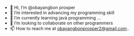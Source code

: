 - 👋 Hi, I’m @obayangbon prosper
- 👀 I’m interested in advancing my programming skill
- 🌱 I’m currently learning javà programming ...
- 💞️ I’m looking to collaborate on other programmers
- 📫 How to reach me  at obayangbonprosper2@gmail.com..

<!---
prosper6268/prosper6268 is a ✨ special ✨ repository because its `README.md` (this file) appears on your GitHub profile.
You can click the Preview link to take a look at your changes.
--->
